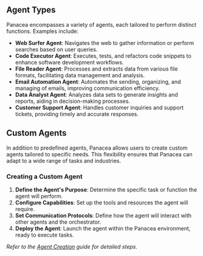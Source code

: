## Agent Types

Panacea encompasses a variety of agents, each tailored to perform distinct functions. Examples include:

- **Web Surfer Agent**: Navigates the web to gather information or perform searches based on user queries.
- **Code Executor Agent**: Executes, tests, and refactors code snippets to enhance software development workflows.
- **File Reader Agent**: Processes and extracts data from various file formats, facilitating data management and analysis.
- **Email Automation Agent**: Automates the sending, organizing, and managing of emails, improving communication efficiency.
- **Data Analyst Agent**: Analyzes data sets to generate insights and reports, aiding in decision-making processes.
- **Customer Support Agent**: Handles customer inquiries and support tickets, providing timely and accurate responses.

## Custom Agents

In addition to predefined agents, Panacea allows users to create custom agents tailored to specific needs. This flexibility ensures that Panacea can adapt to a wide range of tasks and industries.

### Creating a Custom Agent

1. **Define the Agent's Purpose**: Determine the specific task or function the agent will perform.
2. **Configure Capabilities**: Set up the tools and resources the agent will require.
3. **Set Communication Protocols**: Define how the agent will interact with other agents and the orchestrator.
4. **Deploy the Agent**: Launch the agent within the Panacea environment, ready to execute tasks.

*Refer to the [Agent Creation](6_chat_based_interface.md) guide for detailed steps.*
